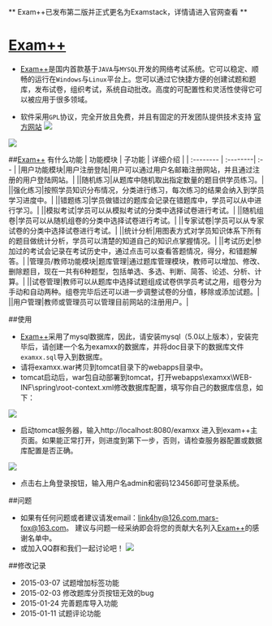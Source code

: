 ** Exam++已发布第二版并正式更名为Examstack，详情请进入官网查看 **

# [Exam++](http://www.examxx.net)

- [Exam++](http://www.examxx.net)是国内首款基于`JAVA`与`MYSQL`开发的网络考试系统。它可以稳定、顺畅的运行在`Windows`与`Linux`平台上。您可以通过它快捷方便的创建试题和题库，发布试卷，组织考试，系统自动批改。高度的可配置性和灵活性使得它可以被应用于很多领域。

- 软件采用`GPL`协议，完全开放且免费，并且有固定的开发团队提供技术支持
[官方网站](http://www.examxx.net)
![](http://static.oschina.net/uploads/space/2015/0129/193211_RwoW_135389.png)

![](http://static.oschina.net/uploads/space/2015/0112/104147_knZd_135389.jpg)

##[Exam++](http://www.examxx.net) 有什么功能
| 功能模块      |    子功能 | 详细介绍  |
| :-------- | :--------| :-- |
|用户功能模块|用户注册登陆|用户可以通过用户名邮箱注册网站，并且通过注册的用户登陆网站。|
||随机练习|从题库中随机取出指定数量的题目供学员练习。|
||强化练习|按照学员知识分布情况，分类进行练习，每次练习的结果会纳入到学员学习进度中。|
||错题练习|学员做错过的题库会记录在错题库中，学员可以从中进行学习。|
||模拟考试|学员可以从模拟考试的分类中选择试卷进行考试。|
||随机组卷|学员可以从随机组卷的分类中选择试卷进行考试。|
||专家试卷|学员可以从专家试卷的分类中选择试卷进行考试。|
||统计分析|用图表方式对学员知识体系下所有的题目做统计分析，学员可以清楚的知道自己的知识点掌握情况。|
||考试历史|参加过的考试会记录在考试历史中，通过点击可以查看答题情况，得分，和错题解答。|
|管理员/教师功能模块|题库管理|通过题库管理模块，教师可以增加、修改、删除题目，现在一共有6种题型，包括单选、多选、判断、简答、论述、分析、计算。|
||试卷管理|教师可以从题库中选择试题组成试卷供学员考试之用，组卷分为手动和自动两种。组卷完毕后还可以进一步调整试卷的分值，移除或添加试题。|
||用户管理|教师或管理员可以管理目前网站的注册用户。|

##使用
- [Exam++](http://www.examxx.net)采用了mysql数据库，因此，请安装mysql（5.0以上版本），安装完毕后，请创建一个名为examxx的数据库，并将doc目录下的数据库文件`examxx.sql`导入到数据库。
- 请将examxx.war拷贝到tomcat目录下的webapps目录中。
- tomcat启动后，war包自动部署到tomcat，打开webapps\examxx\WEB-INF\spring\root-context.xml修改数据库配置，填写你自己的数据库信息，如下：

![](http://git.oschina.net/ocelot/examxx/raw/master/doc/111.png)
- 启动tomcat服务器，输入http://localhost:8080/examxx 进入到exam++主页面。如果能正常打开，则进度到第下一步，否则，请检查服务器配置或数据库配置是否正确。

![](http://git.oschina.net/ocelot/examxx/raw/master/doc/222.jpg)
- 点击右上角登录按钮，输入用户名admin和密码123456即可登录系统。

##问题
- 如果有任何问题或者建议请发email：<link4hy@126.com>,<mars-fox@163.com>。 建议与问题一经采纳即会将您的贡献大名列入[Exam++](http://www.examxx.net)的感谢名单中。
- 或加入QQ群和我们一起讨论吧！
[![](http://pub.idqqimg.com/wpa/images/group.png)](http://shang.qq.com/wpa/qunwpa?idkey=b365bd36df1bd42ffcf8ab7b91fb93f21841548bcda6ec721de276bae9f72e35)

##修改记录
- 2015-03-07 试题增加标签功能
- 2015-02-03 修改题库分页按钮无效的bug
- 2015-01-24 完善题库导入功能
- 2015-01-11 试题评论功能